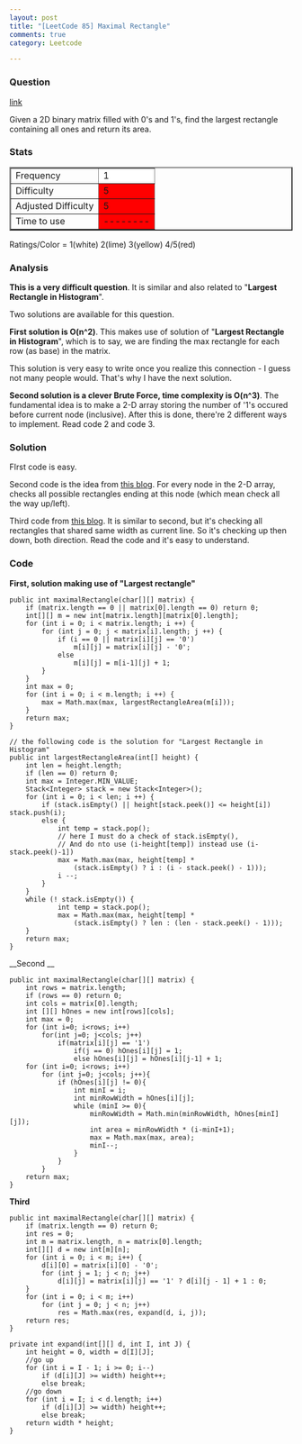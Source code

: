 ```yaml
---
layout: post
title: "[LeetCode 85] Maximal Rectangle"
comments: true
category: Leetcode

---
```



### Question 
[link](https://oj.leetcode.com/problems/maximal-rectangle/)

<div class="question-content">
            <p></p><p>
Given a 2D binary matrix filled with 0's and 1's, find the largest rectangle containing all ones and return its area.
</p><p></p>
          </div>

### Stats
<table border="2">
	<tr>
		<td>Frequency</td>
		<td bgcolor="white">1</td>
	</tr>
	<tr>
		<td>Difficulty</td>
		<td bgcolor="red">5</td>
	</tr>
	<tr>
		<td>Adjusted Difficulty</td>
		<td bgcolor="red">5</td>
	</tr>
	<tr>
		<td>Time to use</td>
		<td bgcolor="red">--------</td>
	</tr>
</table>

Ratings/Color = 1(white) 2(lime) 3(yellow) 4/5(red)

### Analysis

__This is a very difficult question__. It is similar and also related to "__Largest Rectangle in Histogram__". 

Two solutions are available for this question. 

__First solution is O(n^2)__. This makes use of solution of "__Largest Rectangle in Histogram__", which is to say, we are finding the max rectangle for each row (as base) in the matrix. 

This solution is very easy to write once you realize this connection - I guess not many people would. That's why I have the next solution. 

__Second solution is a clever Brute Force, time complexity is O(n^3)__. The fundamental idea is to make a 2-D array storing the number of '1's occured before current node (inclusive). After this is done, there're 2 different ways to implement. Read code 2 and code 3. 

### Solution

FIrst code is easy. 

Second code is the idea from [this blog](http://blog.csdn.net/fightforyourdream/article/details/17711893). For every node in the 2-D array, checks all possible rectangles ending at this node (which mean check all the way up/left). 

Third code from [this blog](http://leetcodenotes.wordpress.com/2013/10/19/leetcode-maximal-rectangle-0101%E7%BB%84%E6%88%90%E7%9A%84%E7%9F%A9%E9%98%B5%EF%BC%8C%E6%B1%82%E9%87%8C%E9%9D%A2%E5%85%A8%E6%98%AF1%E7%9A%84%E7%9F%A9%E5%BD%A2%E7%9A%84%E6%9C%80%E5%A4%A7%E9%9D%A2/). It is similar to second, but it's checking all rectangles that shared same width as current line. So it's checking up then down, both direction. Read the code and it's easy to understand. 

### Code

__First, solution making use of "Largest rectangle"__

    public int maximalRectangle(char[][] matrix) {
        if (matrix.length == 0 || matrix[0].length == 0) return 0;
        int[][] m = new int[matrix.length][matrix[0].length];
        for (int i = 0; i < matrix.length; i ++) {
            for (int j = 0; j < matrix[i].length; j ++) {
                if (i == 0 || matrix[i][j] == '0') 
                    m[i][j] = matrix[i][j] - '0';
                else 
                    m[i][j] = m[i-1][j] + 1;
            }
        }
        int max = 0;
        for (int i = 0; i < m.length; i ++) {
            max = Math.max(max, largestRectangleArea(m[i]));
        }
        return max;
    }

    // the following code is the solution for "Largest Rectangle in Histogram"
    public int largestRectangleArea(int[] height) {
        int len = height.length;
        if (len == 0) return 0;
        int max = Integer.MIN_VALUE;
        Stack<Integer> stack = new Stack<Integer>();
        for (int i = 0; i < len; i ++) {
            if (stack.isEmpty() || height[stack.peek()] <= height[i]) stack.push(i);
            else {
                int temp = stack.pop();
                // here I must do a check of stack.isEmpty(), 
                // And do nto use (i-height[temp]) instead use (i-stack.peek()-1])
                max = Math.max(max, height[temp] * 
                    (stack.isEmpty() ? i : (i - stack.peek() - 1)));
                i --;
            }
        }
        while (! stack.isEmpty()) {
                int temp = stack.pop();
                max = Math.max(max, height[temp] * 
                    (stack.isEmpty() ? len : (len - stack.peek() - 1)));
        }
        return max;
    }

__Second __

    public int maximalRectangle(char[][] matrix) {
        int rows = matrix.length;  
        if (rows == 0) return 0;  
        int cols = matrix[0].length;  
        int [][] hOnes = new int[rows][cols];
        int max = 0;
        for (int i=0; i<rows; i++)
            for(int j=0; j<cols; j++) 
                if(matrix[i][j] == '1')
                    if(j == 0) hOnes[i][j] = 1;
                    else hOnes[i][j] = hOnes[i][j-1] + 1;
        for (int i=0; i<rows; i++)
            for (int j=0; j<cols; j++){  
                if (hOnes[i][j] != 0){  
                    int minI = i;
                    int minRowWidth = hOnes[i][j];
                    while (minI >= 0){
                        minRowWidth = Math.min(minRowWidth, hOnes[minI][j]);  
                        int area = minRowWidth * (i-minI+1);  
                        max = Math.max(max, area);  
                        minI--;  
                    }
                }
            }
        return max;  
    }

__Third__

    public int maximalRectangle(char[][] matrix) {
        if (matrix.length == 0) return 0;
        int res = 0;
        int m = matrix.length, n = matrix[0].length;
        int[][] d = new int[m][n];
        for (int i = 0; i < m; i++) {
            d[i][0] = matrix[i][0] - '0';
            for (int j = 1; j < n; j++) 
                d[i][j] = matrix[i][j] == '1' ? d[i][j - 1] + 1 : 0;
        }
        for (int i = 0; i < m; i++) 
            for (int j = 0; j < n; j++) 
                res = Math.max(res, expand(d, i, j));
        return res;
    }
    
    private int expand(int[][] d, int I, int J) {
        int height = 0, width = d[I][J];
        //go up
        for (int i = I - 1; i >= 0; i--)
            if (d[i][J] >= width) height++;
            else break;
        //go down
        for (int i = I; i < d.length; i++) 
            if (d[i][J] >= width) height++;
            else break;
        return width * height;
    }
